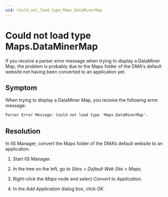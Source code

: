 ```yaml
---
uid: Could_not_load_type_Maps_DataMinerMap
---
```


# Could not load type Maps.DataMinerMap

If you receive a parser error message when trying to display a DataMiner Map, the problem is probably due to the Maps folder of the DMA's default website not having been converted to an application yet.

## Symptom

When trying to display a DataMiner Map, you receive the following error message:

```txt
Parser Error Message: Could not load type 'Maps.DataMinerMap'.
```

## Resolution

In IIS Manager, convert the Maps folder of the DMA’s default website to an application.

1. Start IIS Manager.

1. In the tree on the left, go to *Sites \> Default Web Site \> Maps*.

1. Right-click the *Maps* node and select *Convert to Application*.

1. In the *Add Application* dialog box, click *OK*.
